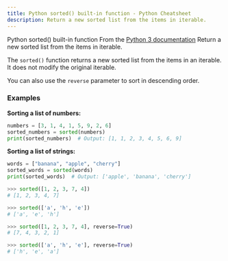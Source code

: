 ```yaml
---
title: Python sorted() built-in function - Python Cheatsheet
description: Return a new sorted list from the items in iterable.
---
```


<base-title :title="frontmatter.title" :description="frontmatter.description">
Python sorted() built-in function
</base-title>

<base-disclaimer>
  <base-disclaimer-title>
    From the <a target="_blank" href="https://docs.python.org/3/library/functions.html#sorted">Python 3 documentation</a>
  </base-disclaimer-title>
  <base-disclaimer-content>
   Return a new sorted list from the items in iterable.
  </base-disclaimer-content>
</base-disclaimer>

The `sorted()` function returns a new sorted list from the items in an iterable. It does not modify the original iterable.

You can also use the `reverse` parameter to sort in descending order.

### Examples

**Sorting a list of numbers:**

```python
numbers = [3, 1, 4, 1, 5, 9, 2, 6]
sorted_numbers = sorted(numbers)
print(sorted_numbers)  # Output: [1, 1, 2, 3, 4, 5, 6, 9]
```

**Sorting a list of strings:**

```python
words = ["banana", "apple", "cherry"]
sorted_words = sorted(words)
print(sorted_words)  # Output: ['apple', 'banana', 'cherry']
```



```python
>>> sorted([1, 2, 3, 7, 4])
# [1, 2, 3, 4, 7]

>>> sorted(['a', 'h', 'e'])
# ['a', 'e', 'h']

>>> sorted([1, 2, 3, 7, 4], reverse=True)
# [7, 4, 3, 2, 1]

>>> sorted(['a', 'h', 'e'], reverse=True)
# ['h', 'e', 'a']
```

